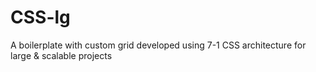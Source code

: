 # CSS-lg
A boilerplate with custom grid developed using 7-1 CSS architecture for large &amp; scalable projects
